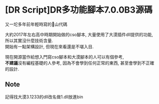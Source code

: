 # [DR Script]DR多功能腳本7.0.0B3源碼
又一坨多年前年輕時寫的💩山代碼  
  
大約2017年左右高中時期開始做的cso腳本, 大量使用了大漠插件dll提供的功能, 所以其實沒什麼技術含量.  
開始有一點架構設計, 但現在來看還是不堪入目.  
  
現在開源當作給想入門寫cso腳本和大漠腳本的人可以有個參考,  
**不建議**沒有編程基礎的人參考, 因為不會學到任何正常的東西, 甚至會學到不正確的設計.  

## Note
記得找大漠3.1233的dll改名做1.dll放進bin  
